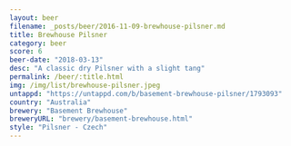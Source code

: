 ```yaml
---
layout: beer
filename: _posts/beer/2016-11-09-brewhouse-pilsner.md
title: Brewhouse Pilsner
category: beer
score: 6
beer-date: "2018-03-13"
desc: "A classic dry Pilsner with a slight tang"
permalink: /beer/:title.html
img: /img/list/brewhouse-pilsner.jpeg
untappd: "https://untappd.com/b/basement-brewhouse-pilsner/1793093"
country: "Australia"
brewery: "Basement Brewhouse"
breweryURL: "brewery/basement-brewhouse.html"
style: "Pilsner - Czech"
---
```

